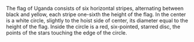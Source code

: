 The flag of Uganda consists of six horizontal stripes, alternating between black and yellow, each stripe one-sixth the height of the flag. In the center is a white circle, slightly to the hoist side of center, its diameter equal to the height of the flag. Inside the circle is a red, six-pointed, starred disc, the points of the stars touching the edge of the circle.